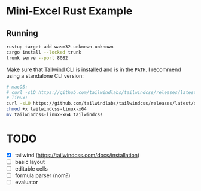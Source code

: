 # Mini-Excel Rust Example

## Running

```sh
rustup target add wasm32-unknown-unknown
cargo install --locked trunk
trunk serve --port 8082
```

Make sure that [Tailwind CLI](https://tailwindcss.com/docs/installation) is installed and is in the `PATH`.
I recommend using a standalone CLI version:

```sh
# macOS:
# curl -sLO https://github.com/tailwindlabs/tailwindcss/releases/latest/download/tailwindcss-macos-arm64
# linux:
curl -sLO https://github.com/tailwindlabs/tailwindcss/releases/latest/download/tailwindcss-linux-x64
chmod +x tailwindcss-linux-x64
mv tailwindcss-linux-x64 tailwindcss
```

# TODO

- [x] tailwind (https://tailwindcss.com/docs/installation)
- [ ] basic layout
- [ ] editable cells
- [ ] formula parser (nom?)
- [ ] evaluator